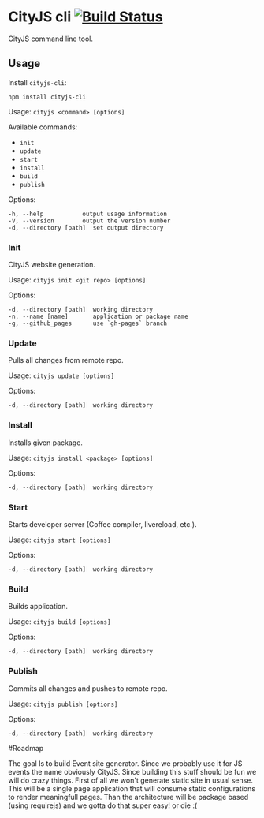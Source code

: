 CityJS cli  [![Build Status](https://travis-ci.org/openconf/cityjs-cli.png)](https://travis-ci.org/openconf/cityjs-cli)
=====

CityJS command line tool.

## Usage

Install `cityjs-cli`:
```
npm install cityjs-cli
```

Usage: `cityjs <command> [options]`

Available commands:

* `init`
* `update`
* `start`
* `install`
* `build`
* `publish`

Options:

    -h, --help           output usage information
    -V, --version        output the version number
    -d, --directory [path]  set output directory

### Init

CityJS website generation.

Usage: `cityjs init <git repo> [options]`

Options:

    -d, --directory [path]  working directory
    -n, --name [name]       application or package name
    -g, --github_pages      use `gh-pages` branch

### Update

Pulls all changes from remote repo.

Usage: `cityjs update [options]`

Options:

    -d, --directory [path]  working directory

### Install

Installs given package.

Usage: `cityjs install <package> [options]`

Options:

    -d, --directory [path]  working directory

### Start

Starts developer server (Coffee compiler, livereload, etc.).

Usage: `cityjs start [options]`

Options:

    -d, --directory [path]  working directory

### Build

Builds application.

Usage: `cityjs build [options]`

Options:

    -d, --directory [path]  working directory

### Publish

Commits all changes and pushes to remote repo.

Usage: `cityjs publish [options]`

Options:

    -d, --directory [path]  working directory

#Roadmap

The goal Is to build Event site generator. Since we probably use it for JS events the name obviously CityJS.
Since building this stuff should be fun we will do crazy things. First of all we won't generate static site in
usual sense. This will be a single page application that will consume static configurations to render meaningfull 
pages. Than the architecture will be package based (using requirejs) and we gotta do that super easy! or die :(


